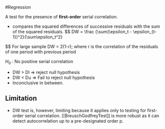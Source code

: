 #Regression 

A test for the presence of **first-order** serial correlation.

- compares the squared differences of successive residuals with the sum of the squared residuals. 
$$
DW = \frac {\sum(\epsilon_t - \epsilon_{t-1})^2}{\sum\epsilon_t^2}
	
$$
For large sample
DW = 2(1-r); where r is the correlation of the residuals of one period with previous period

$H_0$ : No positive serial correlation

- DW > Dl => reject null hypothesis
- DW < Du => Fail to reject null hypothesis
- Inconclusive in between.

## Limitation
- DW test is, however, limiting because it applies only to testing for first-order serial correlation. 
	  [[BreuschGodfreyTest]] is more robust as it can detect autocorrelation up to a pre-designated order p.

